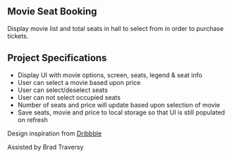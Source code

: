 ## Movie Seat Booking

Display movie list and total seats in hall to select from in order to purchase tickets.

## Project Specifications

- Display UI with movie options, screen, seats, legend & seat info
- User can select a movie based upon price
- User can select/deselect seats
- User can not select occupied seats
- Number of seats and price will update based upon  selection of movie
- Save seats, movie and price to local storage so that UI is still populated on refresh

Design inspiration from [Dribbble](https://dribbble.com/shots/3628370-Movie-Seat-Booking)

Assisted by Brad Traversy
